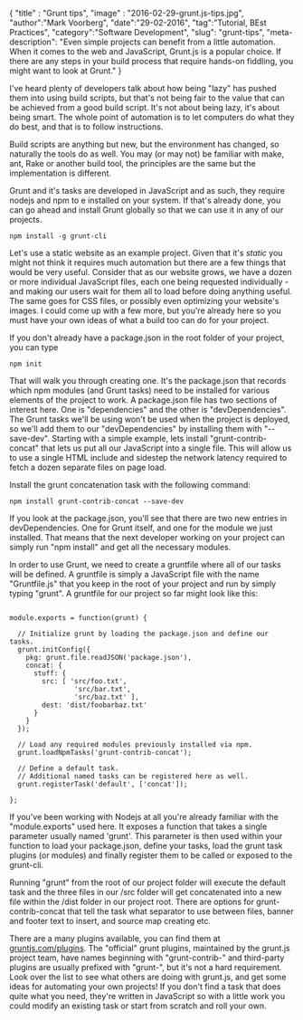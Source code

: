 {
"title" : "Grunt tips",
"image" : "2016-02-29-grunt.js-tips.jpg",
"author":"Mark Voorberg",
"date":"29-02-2016",
"tag":"Tutorial, BEst Practices",
"category":"Software Development",
"slug": "grunt-tips",
"meta-description": "Even simple projects can benefit from a little automation. When it comes to the web and JavaScript, Grunt.js is a popular choice. If there are any steps in your build process that require hands-on fiddling, you might want to look at Grunt."
}

I've heard plenty of developers talk about how being "lazy" has pushed them into using build scripts, but that's not being fair to the value that can be achieved from a good build script.  It's not about being lazy, it's about being smart.  The whole point of automation is to let computers do what they do best, and that is to follow instructions.

Build scripts are anything but new, but the environment has changed, so naturally the tools do as well.  You may (or may not) be familiar with make, ant, Rake or another build tool, the principles are the same but the implementation is different.

Grunt and it's tasks are developed in JavaScript and as such, they require nodejs and npm to e installed on your system.  If that's already done, you can go ahead and install Grunt globally so that we can use it in any of our projects.

    npm install -g grunt-cli


Let's use a static website as an example project.  Given that it's *static* you might not think it requires much automation but there are a few things that would be very useful.  Consider that as our website grows, we have a dozen or more individual JavaScript files, each one being requested individually - and making our users wait for them all to load before doing anything useful. The same goes for CSS files, or possibly even optimizing your website's images.  I could come up with a few more, but you're already here so you must have your own ideas of what a build too can do for your project.

If you don't already have a package.json in the root folder of your project, you can type

    npm init

That will walk you through creating one.  It's the package.json that records which npm modules (and Grunt tasks) need to be installed for various elements of the project to work. A package.json file has two sections of interest here.  One is "dependencies" and the other is "devDependencies". The Grunt tasks we'll be using won't be used when the project is deployed, so we'll add them to our "devDependencies" by installing them with "--save-dev". Starting with a simple example, lets install "grunt-contrib-concat" that lets us put all our JavaScript into a single file.  This will allow us to use a single HTML include and sidestep the network latency required to fetch a dozen separate files on page load.

Install the grunt concatenation task with the following command:

    npm install grunt-contrib-concat --save-dev

If you look at the package.json, you'll see that there are two new entries in devDependencies.  One for Grunt itself, and one for the module we just installed.  That means that the next developer working on your project can simply run "npm install" and get all the necessary modules.

In order to use Grunt, we need to create a gruntfile where all of our tasks will be defined.  A gruntfile is simply a JavaScript file with the name "Gruntfile.js" that you keep in the root of your project and run by simply typing "grunt". A gruntfile for our project so far might look like this:

<pre><code>
module.exports = function(grunt) {

  // Initialize grunt by loading the package.json and define our tasks.
  grunt.initConfig({
    pkg: grunt.file.readJSON('package.json'),
    concat: {
      stuff: {
        src: [ 'src/foo.txt',
                'src/bar.txt',
                'src/baz.txt' ],
        dest: 'dist/foobarbaz.txt'
      }
    }
  });

  // Load any required modules previously installed via npm.
  grunt.loadNpmTasks('grunt-contrib-concat');

  // Define a default task.
  // Additional named tasks can be registered here as well.
  grunt.registerTask('default', ['concat']);

};
</code></pre>

If you've been working with Nodejs at all you're already familiar with the "module.exports" used here.  It exposes a function that takes a single parameter usually named 'grunt'.  This parameter is then used within your function to load your package.json, define your tasks, load the grunt task plugins (or modules) and finally register them to be called or exposed to the grunt-cli.

Running "grunt" from the root of our project folder will execute the default task and the three files in our /src folder will get concatenated into a new file within the /dist folder in our project root.  There are options for grunt-contrib-concat that tell the task what separator to use between files, banner and footer text to insert, and source map creating etc.

There are a many plugins available, you can find them at [gruntjs.com/plugins](https://gruntjs.com/plugins). The "official" grunt plugins, maintained by the grunt.js project team, have names beginning with "grunt-contrib-" and third-party plugins are usually prefixed with "grunt-", but it's not a hard requirement. Look over the list to see what others are doing with grunt.js, and get some ideas for automating your own projects! If you don't find a task that does quite what you need, they're written in JavaScript so with a little work you could modify an existing task or start from scratch and roll your own.
